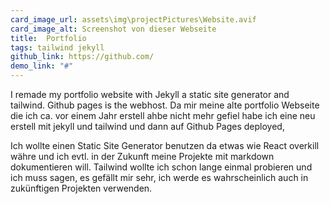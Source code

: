 ```yaml
---
card_image_url: assets\img\projectPictures\Website.avif
card_image_alt: Screenshot von dieser Webseite
title:  Portfolio
tags: tailwind jekyll
github_link: https://github.com/
demo_link: "#"
---
```


I remade my portfolio website with Jekyll a static site generator and tailwind. Github pages is the webhost.
Da mir meine alte portfolio Webseite die ich ca. vor einem Jahr erstell ahbe nicht mehr gefiel habe ich eine neu erstell mit jekyll und tailwind und dann auf Github Pages deployed,

Ich wollte einen Static Site Generator benutzen da etwas wie React overkill währe und ich evtl. in der Zukunft meine Projekte mit markdown dokumentieren will.
Tailwind wollte ich schon lange einmal probieren und ich muss sagen, es gefällt mir sehr, ich werde es wahrscheinlich auch in zukünftigen Projekten verwenden.